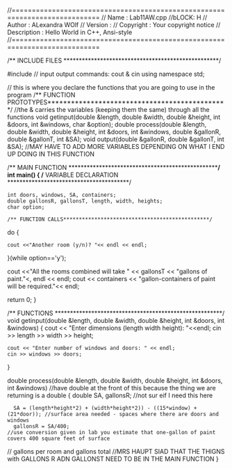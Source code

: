 //============================================================================
// Name        : Lab11AW.cpp    //bLOCK: H
// Author      : ALexandra WOlf
// Version     :
// Copyright   : Your copyright notice
// Description : Hello World in C++, Ansi-style
//============================================================================


/** INCLUDE FILES ***************************************************/

#include <iostream>	//	input output commands:	cout & cin
using namespace std;

// this is where you declare the functions that you are going to use in the program
/** FUNCTION PROTOTYPES**********************************************/ //the & carries the variables (keeping them the same) through all the functions
void getinput(double &length, double &width, double &height, int &doors, int &windows, char &option);
double process(double &length, double &width, double &height, int &doors, int &windows, double &gallonR, double &gallonT, int &SA);
void output(double &gallonR, double &gallonT, int &SA); //MAY HAVE TO ADD MORE VARIABLES DEPENDING ON WHAT I END UP DOING IN THIS FUNCTION

/** MAIN FUNCTION ***************************************************/
int main()
{
	/** VARIABLE DECLARATION ****************************************/

	int doors, windows, SA, containers;
	double gallonsR, gallonsT, length, width, heights;
	char option;

	/** FUNCTION CALLS***********************************************/
do
{


	cout <<"Another room (y/n)? "<< endl << endl;
}(while option=='y');

cout <<"All the rooms combined will take " << gallonsT << "gallons of paint."<, endl << endl;
cout << containers  << "gallon-containers of paint will be required."<< endl;

   return 0;
}

/** FUNCTIONS *******************************************************/
void getinput(double &length, double &width, double &height, int &doors, int &windows)
{
	cout << "Enter dimensions (length width height): "<<endl;
	cin >> length >> width >> height;

	cout << "Enter number of windows and doors: " << endl;
	cin >> windows >> doors;



}

double process(double &length, double &width, double &height, int &doors, int &windows) //have double at the front of this because the thing we are returning is a double
{
	double SA, gallonsR; //not sur eif I need this here

      SA = (length*height*2) + (width*height*2)) - ((15*window) + (21*door)); //surface area needed - spaces where there are doors and windows
      gallonsR = SA/400;
  	//use conversion given in lab you estimate that one-gallon of paint covers 400 square feet of surface



// gallons per room and gallons total
      //MRS HAUPT SIAD THAT THE THIGNS with GALLONS R ADN GALLONST NEED TO BE IN THE MAIN FUNCTION
}
